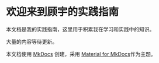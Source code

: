 # 欢迎来到顾宇的实践指南

本文档是我的实践指南，这里用于积累我在学习和实践中的知识。

大量的内容等待更新。

本文档使用 [MkDocs](https://www.mkdocs.org) 创建，采用 [Material for MkDocs](https://squidfunk.github.io/mkdocs-material/)作为主题。
